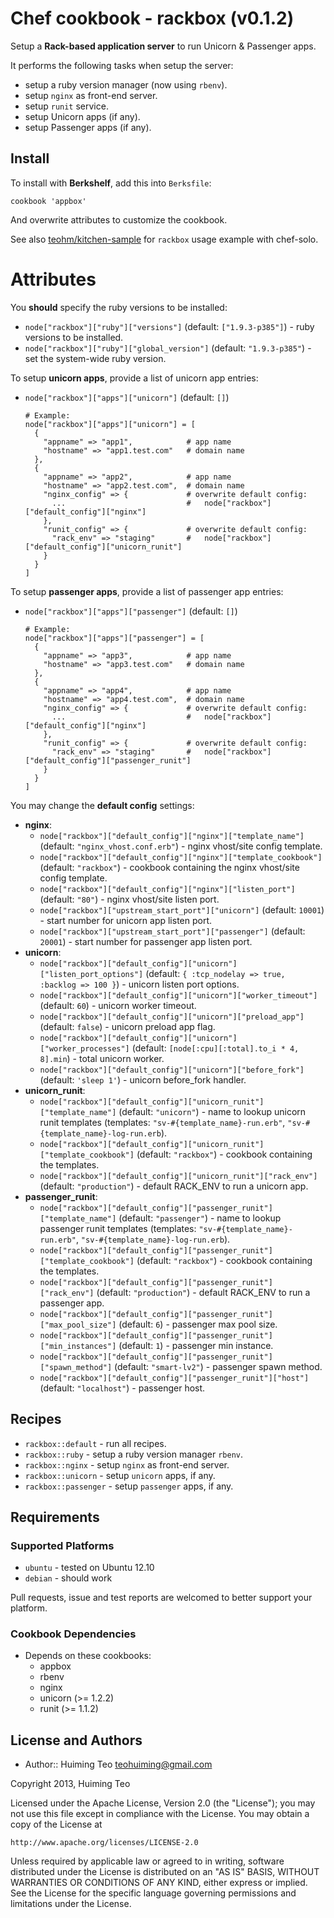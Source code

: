# Chef cookbook - rackbox (v0.1.2)

Setup a **Rack-based application server** to run Unicorn & Passenger apps.

It performs the following tasks when setup the server:

 * setup a ruby version manager (now using `rbenv`).
 * setup `nginx` as front-end server.
 * setup `runit` service.
 * setup Unicorn apps (if any).
 * setup Passenger apps (if any).

## Install

To install with **Berkshelf**, add this into `Berksfile`:

```
cookbook 'appbox'
```

And overwrite attributes to customize the cookbook.

See also [teohm/kitchen-sample](https://github.com/teohm/kitchen-example) for `rackbox` usage example with chef-solo.

# Attributes

You **should** specify the ruby versions to be installed:

 * `node["rackbox"]["ruby"]["versions"]` (default: `["1.9.3-p385"]`) - ruby versions to be installed.
 * `node["rackbox"]["ruby"]["global_version"]` (default: `"1.9.3-p385"`) - set the system-wide ruby version.
 
To setup **unicorn apps**, provide a list of unicorn app entries:

 * `node["rackbox"]["apps"]["unicorn"]` (default: `[]`)
 
   ```
   # Example:
   node["rackbox"]["apps"]["unicorn"] = [
     {
       "appname" => "app1",            # app name
       "hostname" => "app1.test.com"   # domain name
     },
     {
       "appname" => "app2",            # app name
       "hostname" => "app2.test.com",  # domain name
       "nginx_config" => {             # overwrite default config:
         ...                           #   node["rackbox"]["default_config"]["nginx"]
       },
       "runit_config" => {             # overwrite default config:
         "rack_env" => "staging"       #   node["rackbox"]["default_config"]["unicorn_runit"]
       }
     }
   ]
   ```

To setup **passenger apps**, provide a list of passenger app entries:

 * `node["rackbox"]["apps"]["passenger"]` (default: `[]`)
 
   ```
   # Example:
   node["rackbox"]["apps"]["passenger"] = [
     {
       "appname" => "app3",            # app name
       "hostname" => "app3.test.com"   # domain name
     },
     {
       "appname" => "app4",            # app name
       "hostname" => "app4.test.com",  # domain name
       "nginx_config" => {             # overwrite default config:
         ...                           #   node["rackbox"]["default_config"]["nginx"]
       },
       "runit_config" => {             # overwrite default config:
         "rack_env" => "staging"       #   node["rackbox"]["default_config"]["passenger_runit"]
       }
     }
   ]
   ```

You may change the **default config** settings:

 * **nginx**:
   * `node["rackbox"]["default_config"]["nginx"]["template_name"]` (default: `"nginx_vhost.conf.erb"`) - nginx vhost/site config template.
   * `node["rackbox"]["default_config"]["nginx"]["template_cookbook"]` (default: `"rackbox"`) - cookbook containing the nginx vhost/site config template.
   * `node["rackbox"]["default_config"]["nginx"]["listen_port"]` (default: `"80"`) - nginx vhost/site listen port.
   * `node["rackbox"]["upstream_start_port"]["unicorn"]` (default: `10001`) - start number for unicorn app listen port.
   * `node["rackbox"]["upstream_start_port"]["passenger"]` (default: `20001`) - start number for passenger app listen port.
 * **unicorn**:
   * `node["rackbox"]["default_config"]["unicorn"]["listen_port_options"]` (default: `{ :tcp_nodelay => true, :backlog => 100 }`) - unicorn listen port options.
   * `node["rackbox"]["default_config"]["unicorn"]["worker_timeout"]` (default: `60`) - unicorn worker timeout.
   * `node["rackbox"]["default_config"]["unicorn"]["preload_app"]` (default: `false`) - unicorn preload app flag.
   * `node["rackbox"]["default_config"]["unicorn"]["worker_processes"]` (default: `[node[:cpu][:total].to_i * 4, 8].min`) - total unicorn worker.
   * `node["rackbox"]["default_config"]["unicorn"]["before_fork"]` (default: `'sleep 1'`) - unicorn before_fork handler.
 * **unicorn_runit**:
   * `node["rackbox"]["default_config"]["unicorn_runit"]["template_name"]` (default: `"unicorn"`) - name to lookup unicorn runit templates (templates: `"sv-#{template_name}-run.erb"`, `"sv-#{template_name}-log-run.erb`).
   * `node["rackbox"]["default_config"]["unicorn_runit"]["template_cookbook"]` (default: `"rackbox"`) - cookbook containing the templates.
   * `node["rackbox"]["default_config"]["unicorn_runit"]["rack_env"]` (default: `"production"`) - default RACK_ENV to run a unicorn app.
 * **passenger_runit**:
   * `node["rackbox"]["default_config"]["passenger_runit"]["template_name"]` (default: `"passenger"`) - name to lookup passenger runit templates (templates: `"sv-#{template_name}-run.erb"`, `"sv-#{template_name}-log-run.erb`).
   * `node["rackbox"]["default_config"]["passenger_runit"]["template_cookbook"]` (default: `"rackbox"`) - cookbook containing the  templates.
   * `node["rackbox"]["default_config"]["passenger_runit"]["rack_env"]` (default: `"production"`) - default RACK_ENV to run a passenger app.
   * `node["rackbox"]["default_config"]["passenger_runit"]["max_pool_size"]` (default: `6`) - passenger max pool size.
   * `node["rackbox"]["default_config"]["passenger_runit"]["min_instances"]` (default: `1`) - passenger min instance.
   * `node["rackbox"]["default_config"]["passenger_runit"]["spawn_method"]` (default: `"smart-lv2"`) - passenger spawn method.
   * `node["rackbox"]["default_config"]["passenger_runit"]["host"]` (default: `"localhost"`) - passenger host.

## Recipes

 * `rackbox::default` - run all recipes.
 * `rackbox::ruby` - setup a ruby version manager `rbenv`.
 * `rackbox::nginx` - setup `nginx` as front-end server.
 * `rackbox::unicorn` - setup `unicorn` apps, if any.
 * `rackbox::passenger` - setup `passenger` apps, if any.

## Requirements

### Supported Platforms

 * `ubuntu` - tested on Ubuntu 12.10
 * `debian` - should work
 
Pull requests, issue and test reports are welcomed to better support your platform.
 
### Cookbook Dependencies

 * Depends on these cookbooks:
   * appbox
   * rbenv
   * nginx
   * unicorn (>= 1.2.2)
   * runit (>= 1.1.2)

## License and Authors

 * Author:: Huiming Teo <teohuiming@gmail.com>

Copyright 2013, Huiming Teo

Licensed under the Apache License, Version 2.0 (the "License");
you may not use this file except in compliance with the License.
You may obtain a copy of the License at

    http://www.apache.org/licenses/LICENSE-2.0

Unless required by applicable law or agreed to in writing, software
distributed under the License is distributed on an "AS IS" BASIS,
WITHOUT WARRANTIES OR CONDITIONS OF ANY KIND, either express or implied.
See the License for the specific language governing permissions and
limitations under the License.

